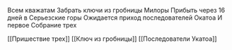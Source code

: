 Всем кважатам
Забрать ключи из гробницы Милоры
Прибыть через 16 дней в Серьезские горы
Ожидается приход последователей Окатоа
И первое Собрание трех


[[Пришествие трех]]
[[Ключ из гробницы]]
[[Последователи Укатоа]]
